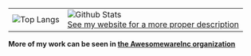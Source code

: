 <table align="center">
  <tbody>
    <tr>
      <td>
        <img align="top" src='https://github-readme-stats.vercel.app/api/top-langs/?username=IoIxD&hide=javascript,java,c,cpp,makefile,html,css,idl,assembly,shell&langs_count=5&exclude_repo=Psychopath' alt='Top Langs'></td>
      <td>
        <img align="top" src='https://github-readme-stats.vercel.app/api?username=IoIxD' alt='Github Stats'><br>
        <a href="https://ioi-xd.net">See my website for a more proper description</a></td>
      </td>
    </tr>
  </tbody>
</table>

<strong>More of my work can be seen in <a href="https://github.com/AwesomewareInc/">the AwesomewareInc organization</a></strong>


